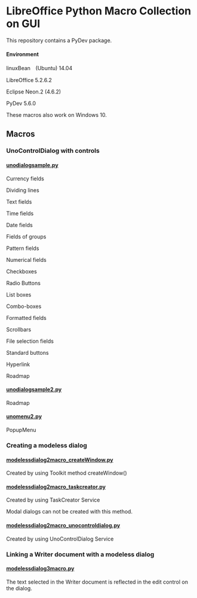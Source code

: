 # LibreOffice Python Macro Collection on GUI

This repository contains a PyDev package.

#### Environment

linuxBean　(Ubuntu) 14.04 

LibreOffice 5.2.6.2

Eclipse Neon.2 (4.6.2)

PyDev 5.6.0

These macros also work on Windows 10.

## Macros

### UnoControlDialog with controls

#### <a href="https://github.com/p--q/GUI/blob/master/GUI/src/unodialogsample.py">unodialogsample.py</a>

Currency fields

Dividing lines

Text fields

Time fields

Date fields

Fields of groups 

Pattern fields

Numerical fields

Checkboxes

Radio Buttons

List boxes

Combo-boxes 

Formatted fields

Scrollbars

File selection fields 

Standard buttons

Hyperlink

Roadmap

#### <a href="https://github.com/p--q/GUI/blob/master/GUI/src/unodialogsample2.py">unodialogsample2.py</a>

Roadmap

#### <a href="https://github.com/p--q/GUI/blob/master/GUI/src/unomenu2.py">unomenu2.py</a>

PopupMenu




### Creating a modeless dialog

#### <a href="https://github.com/p--q/GUI/blob/master/GUI/src/macro/modelessdialog2macro_createWindow.py">modelessdialog2macro_createWindow.py</a>

Created by using Toolkit method createWindow()

#### <a href="https://github.com/p--q/GUI/blob/master/GUI/src/macro/modelessdialog2macro_taskcreator.py">modelessdialog2macro_taskcreator.py</a>

Created by using TaskCreator Service

Modal dialogs can not be created with this method.

#### <a href="https://github.com/p--q/GUI/blob/master/GUI/src/macro/modelessdialog2macro_unocontroldialog.py">modelessdialog2macro_unocontroldialog.py</a>

Created by using UnoControlDialog Service

###  Linking a Writer document with a modeless dialog

#### <a href="https://github.com/p--q/GUI/blob/master/GUI/src/macro/modelessdialog3macro.py">modelessdialog3macro.py</a>

The text selected in the Writer document is reflected in the edit control on the dialog.



